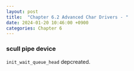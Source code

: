 ```yaml
---
layout: post
title:  "Chapter 6.2 Advanced Char Drivers - "
date: 2024-01-20 10:46:00 +0900   
categories: Chapter 6
---
```


### scull pipe device

`init_wait_queue_head` depcreated.